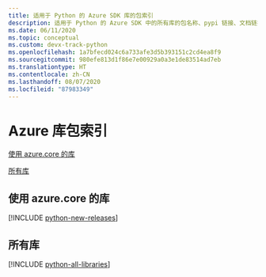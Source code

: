 ```yaml
---
title: 适用于 Python 的 Azure SDK 库的包索引
description: 适用于 Python 的 Azure SDK 中的所有库的包名称、pypi 链接、文档链接和源代码链接列表。
ms.date: 06/11/2020
ms.topic: conceptual
ms.custom: devx-track-python
ms.openlocfilehash: 1a7bfecd024c6a733afe3d5b393151c2cd4ea8f9
ms.sourcegitcommit: 980efe813d1f86e7e00929a0a3e1de83514ad7eb
ms.translationtype: HT
ms.contentlocale: zh-CN
ms.lasthandoff: 08/07/2020
ms.locfileid: "87983349"
---
```

# <a name="azure-libraries-package-index"></a>Azure 库包索引

[使用 azure.core 的库](#libraries-using-azurecore)

[所有库](#all-libraries)

## <a name="libraries-using-azurecore"></a>使用 azure.core 的库

[!INCLUDE [python-new-releases](../includes/python-new.md)]

## <a name="all-libraries"></a>所有库

[!INCLUDE [python-all-libraries](../includes/python-all.md)]
